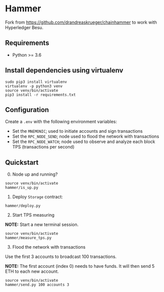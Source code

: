 # Hammer

Fork from https://github.com/drandreaskrueger/chainhammer to work with Hyperledger Besu.

## Requirements

- Python >= 3.6

## Install dependencies using virtualenv

```
sudo pip3 install virtualenv
virtualenv -p python3 venv
source venv/bin/activate
pip3 install -r requirements.txt
```

## Configuration

Create a `.env` with the following environment variables:

- Set the `MNEMONIC`; used to initiate accounts and sign transactions
- Set the `RPC_NODE_SEND`; node used to flood the network with transactions
- Set the `RPC_NODE_WATCH`; node used to observe and analyze each block TPS (transactions per second)

## Quickstart

0. Node up and running?

```
source venv/bin/activate
hammer/is_up.py
```

1. Deploy `Storage` contract:

```
hammer/deploy.py
```

2. Start TPS measuring

**NOTE:** Start a new terminal session.

```
source venv/bin/activate
hammer/measure_tps.py
```

3. Flood the network with transactions

Use the first 3 accounts to broadcast 100 transactions.

**NOTE:** The first account (index 0) needs to have funds. It will then send 5 ETH to each new account.

```
source venv/bin/activate
hammer/send.py 100 accounts 3
```
